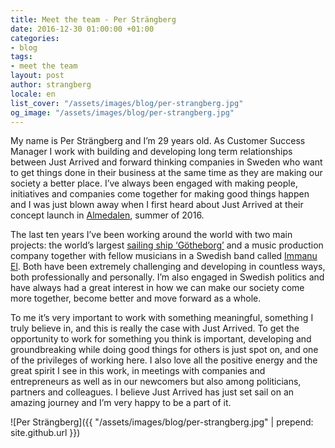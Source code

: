 ```yaml
---
title: Meet the team - Per Strängberg
date: 2016-12-30 01:00:00 +01:00
categories:
- blog
tags:
- meet the team
layout: post
author: strangberg
locale: en
list_cover: "/assets/images/blog/per-strangberg.jpg"
og_image: "/assets/images/blog/per-strangberg.jpg"
---
```


My name is Per Strängberg and I’m 29 years old. As Customer Success Manager I work with building and developing long term relationships between Just Arrived and forward thinking companies in Sweden who want to get things done in their business at the same time as they are making our society a better place. I’ve always been engaged with making people, initiatives and companies come together for making good things happen and I was just blown away when I first heard about Just Arrived at their concept launch in [Almedalen](https://justarrived.se/almedalen), summer of 2016.

The last ten years I’ve been working around the world with two main projects: the world’s largest [sailing ship ‘Götheborg’](http://www.soic.se/) and a music production company together with fellow musicians in a Swedish band called [Immanu El](http://www.immanu-el.com/). Both have been extremely challenging and developing in countless ways, both professionally and personally. I’m also engaged in Swedish politics and have always had a great interest in how we can make our society come more together, become better and move forward as a whole.

To me it’s very important to work with something meaningful, something I truly believe in, and this is really the case with Just Arrived. To get the opportunity to work for something you think is important, developing and groundbreaking while doing good things for others is just spot on, and one of the privileges of working here. I also love all the positive energy and the great spirit I see in this work, in meetings with companies and entrepreneurs as well as in our newcomers but also among politicians, partners and colleagues. I believe Just Arrived has just set sail on an amazing journey and I’m very happy to be a part of it.

![Per Strängberg]({{ "/assets/images/blog/per-strangberg.jpg" | prepend: site.github.url }})



